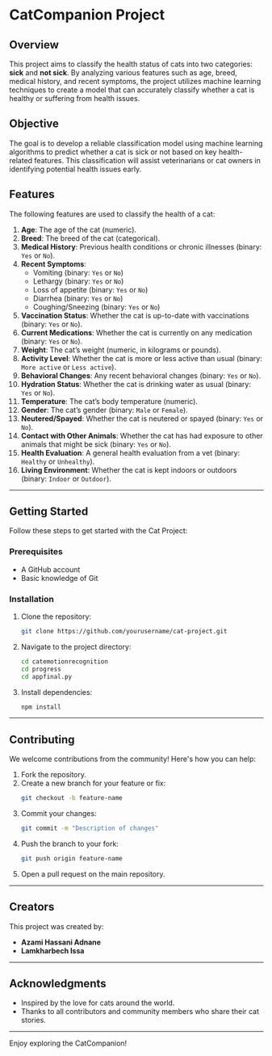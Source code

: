 # CatCompanion Project

## Overview

This project aims to classify the health status of cats into two categories: **sick** and **not sick**. By analyzing various features such as age, breed, medical history, and recent symptoms, the project utilizes machine learning techniques to create a model that can accurately classify whether a cat is healthy or suffering from health issues.

## Objective

The goal is to develop a reliable classification model using machine learning algorithms to predict whether a cat is sick or not based on key health-related features. This classification will assist veterinarians or cat owners in identifying potential health issues early.

## Features

The following features are used to classify the health of a cat:

1. **Age**: The age of the cat (numeric).
2. **Breed**: The breed of the cat (categorical).
3. **Medical History**: Previous health conditions or chronic illnesses (binary: `Yes` or `No`).
4. **Recent Symptoms**:
   - Vomiting (binary: `Yes` or `No`)
   - Lethargy (binary: `Yes` or `No`)
   - Loss of appetite (binary: `Yes` or `No`)
   - Diarrhea (binary: `Yes` or `No`)
   - Coughing/Sneezing (binary: `Yes` or `No`)
5. **Vaccination Status**: Whether the cat is up-to-date with vaccinations (binary: `Yes` or `No`).
6. **Current Medications**: Whether the cat is currently on any medication (binary: `Yes` or `No`).
7. **Weight**: The cat’s weight (numeric, in kilograms or pounds).
8. **Activity Level**: Whether the cat is more or less active than usual (binary: `More active` or `Less active`).
9. **Behavioral Changes**: Any recent behavioral changes (binary: `Yes` or `No`).
10. **Hydration Status**: Whether the cat is drinking water as usual (binary: `Yes` or `No`).
11. **Temperature**: The cat’s body temperature (numeric).
12. **Gender**: The cat’s gender (binary: `Male` or `Female`).
13. **Neutered/Spayed**: Whether the cat is neutered or spayed (binary: `Yes` or `No`).
14. **Contact with Other Animals**: Whether the cat has had exposure to other animals that might be sick (binary: `Yes` or `No`).
15. **Health Evaluation**: A general health evaluation from a vet (binary: `Healthy` or `Unhealthy`).
16. **Living Environment**: Whether the cat is kept indoors or outdoors (binary: `Indoor` or `Outdoor`).

---

## Getting Started

Follow these steps to get started with the Cat Project:

### Prerequisites
- A GitHub account
- Basic knowledge of Git

### Installation
1. Clone the repository:
   ```bash
   git clone https://github.com/yourusername/cat-project.git
   ```
2. Navigate to the project directory:
   ```bash
   cd catemotionrecognition
   cd progress
   cd appfinal.py
   ```
3. Install dependencies:
   ```bash
   npm install
   ```


---

## Contributing

We welcome contributions from the community! Here's how you can help:

1. Fork the repository.
2. Create a new branch for your feature or fix:
   ```bash
   git checkout -b feature-name
   ```
3. Commit your changes:
   ```bash
   git commit -m "Description of changes"
   ```
4. Push the branch to your fork:
   ```bash
   git push origin feature-name
   ```
5. Open a pull request on the main repository.

---

## Creators
This project was created by:
- **Azami Hassani Adnane**
- **Lamkharbech Issa**

---

## Acknowledgments
- Inspired by the love for cats around the world.
- Thanks to all contributors and community members who share their cat stories.

---

Enjoy exploring the CatCompanion!
